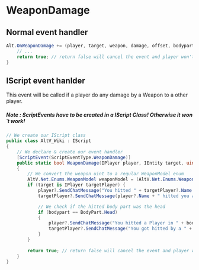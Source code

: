 # WeaponDamage 

## Normal event handler

```csharp
Alt.OnWeaponDamage += (player, target, weapon, damage, offset, bodypart) => {
    // ...
    return true; // return false will cancel the event and player won't receive damage.
}
```

## IScript event hanlder

This event will be called if a player do any damage by a Weapon to a other player.
##### Note : ScriptEvents have to be created in a IScript Class! Otherwise it won´t work!

```csharp
// We create our IScript class
public class AltV_Wiki : IScript
{
    // We declare & create our event handler
    [ScriptEvent(ScriptEventType.WeaponDamage)]
    public static bool WeaponDamage(IPlayer player, IEntity target, uint weapon, ushort damage, Position offset, BodyPart bodypart)
    {
        // We convert the weapon uint to a regular WeaponModel enum
        AltV.Net.Enums.WeaponModel weaponModel = (AltV.Net.Enums.WeaponModel) weapon;
        if (target is IPlayer targetPlayer) {
            player?.SendChatMessage("You hitted " + targetPlayer?.Name + " and gave him " + damage + " damage! Weapon: " + weaponModel);
            targetPlayer?.SendChatMessage(player?.Name + " hitted you and gave you " + damage + " damage! Weapon: " + weaponModel);

            // We check if the hitted body part was the head
            if (bodypart == BodyPart.Head)
            {
                player?.SendChatMessage("You hitted a Player in " + bodypart);
                targetPlayer?.SendChatMessage("You got hitted by a " + weaponModel + " in " + bodypart);
            }
        }
        
        return true; // return false will cancel the event and player won't receive damage.
    }
}
```
